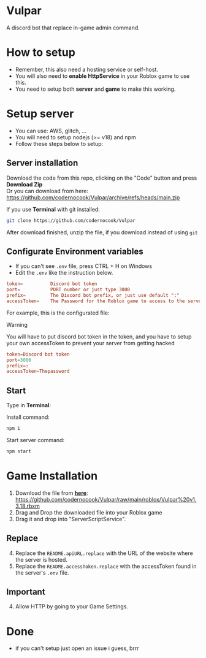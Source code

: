 # Vulpar
A discord bot that replace in-game admin command.

# How to setup
- Remember, this also need a hosting service or self-host.
- You will also need to **enable HttpService** in your Roblox game to use this.
- You need to setup both **server** and **game** to make this working.

# Setup server
- You can use: AWS, glitch, ...
- You will need to setup nodejs (>= v18) and npm
- Follow these steps below to setup:


## Server installation
Download the code from this repo, clicking on the "Code" button and press **Download Zip**\
Or you can download from here: https://github.com/codernocook/Vulpar/archive/refs/heads/main.zip

If you use **Terminal** with git installed:
```bash
git clone https://github.com/codernocook/Vulpar
```

After download finished, unzip the file, if you download instead of using `git`

## Configurate Environment variables
- If you can't see `.env` file, press CTRL + H on Windows
- Edit the `.env` like the instruction below.

```conf
token=          Discord bot token
port=           PORT number or just type 3000
prefix=         The Discord bot prefix, or just use default ":"
accessToken=    The Password for the Roblox game to access to the server
```

For example, this is the configurated file:

> [!WARNING]
> You will have to put discord bot token in the token, and you have to setup your own accessToken to prevent your server from getting hacked

```conf
token=Discord bot token
port=3000
prefix=:
accessToken=Thepassword
```

## Start
Type in **Terminal**:

Install command:
```bash
npm i
```

Start server command:
```bash
npm start
```

# Game Installation
1. Download the file from **[here](https://github.com/codernocook/Vulpar/raw/main/roblox/Vulpar%20v1.3.18.rbxm)**: https://github.com/codernocook/Vulpar/raw/main/roblox/Vulpar%20v1.3.18.rbxm
2. Drag and Drop the downloaded file into your Roblox game
3. Drag it and drop into "ServerScriptService".

## Replace
4. Replace the `README.apiURL.replace` with the URL of the website where the server is hosted.
5. Replace the `README.accessToken.replace` with the accessToken found in the server's `.env` file.

## Important
4. Allow HTTP by going to your Game Settings.

# Done
- if you can't setup just open an issue i guess, brrr
